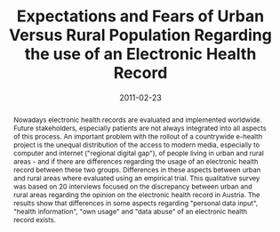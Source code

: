 ---
abstract: Nowadays electronic health records are evaluated  and implemented worldwide.
  Future stakeholders, especially  patients are not always integrated into all aspects
  of this  process. An important problem with the rollout of a  countrywide e-health
  project is the unequal distribution of the  access to modern media, especially to
  computer and internet  ("regional digital gap"), of people living in urban and rural  areas
  - and if there are differences regarding the usage of an  electronic health record
  between these two groups. Differences  in these aspects between urban and rural
  areas where  evaluated using an empirical trial. This qualitative survey was  based
  on 20 interviews focused on the discrepancy between  urban and rural areas regarding
  the opinion on the electronic  health record in Austria. The results show that differences
  in  some aspects regarding "personal data input", "health  information", "own usage"
  and "data abuse" of an electronic  health record exists.
authors:
- René Baranyi
- Susanne Schinkinger
- Wolfgang Schramm
- Thomas Grechenig
date: '2011-02-23'
featured: false
links:
- name: Publik
  url: https://publik.tuwien.ac.at/showentry.php?ID=205747&lang=2
publication_types:
- '1'
publishDate: '2011-02-23'
title: Expectations and Fears of Urban Versus Rural Population Regarding the use of
  an Electronic Health Record
url_pdf: ''
---